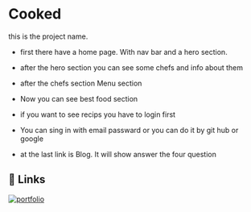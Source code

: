 
# Cooked
this is the project name.

- first there have a home page. With nav bar and a hero section.
- after the hero section you can see some chefs and info about them
- after the chefs section Menu section
- Now you can see best food section

- if you want to see recips you have to login first

- You can sing in with email passward or you can do it by git hub or google
- at the last link is Blog. It will show answer the four question



## 🔗 Links
[![portfolio](https://img.shields.io/badge/my_portfolio-000?style=for-the-badge&logo=ko-fi&logoColor=white)](https://ten-assignment-chef-recipe.web.app/)

